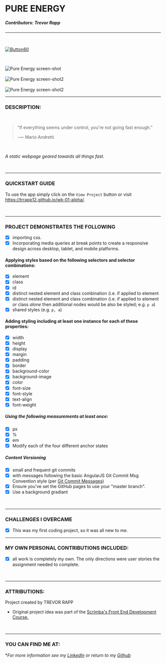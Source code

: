 # PURE ENERGY


##### Contributors: Trevor Rapp

---

<br>

[![Button60](https://user-images.githubusercontent.com/11747875/141863642-36366b47-49dd-4131-9874-0ce10bd2f052.png)](https://trrapp12.github.io/PURE-ENERGY/)

<br>

![Pure Energy screen-shot](https://cloud.githubusercontent.com/assets/11747875/20289817/255608aa-aa99-11e6-89d9-95c611e97016.png)
<br/>
<br/>
![Pure Energy screen-shot2](https://cloud.githubusercontent.com/assets/11747875/20289828/41ff0984-aa99-11e6-8f00-1d05e7de04cf.png)
<br/>
<br/>
![Pure Energy screen-shot2](https://cloud.githubusercontent.com/assets/11747875/20289843/5fb8e5da-aa99-11e6-9df1-59494825098d.png)
<br>

---

### DESCRIPTION:

<br/>

>“If everything seems under control, you're not going fast enough.”
>
> -― Mario Andretti

<br/>

*A static webpage geared towards all things fast.*

<br/>

---

### QUICKSTART GUIDE

To use the app simply click on the ```View Project``` button or visit <a href="https://trrapp12.github.io/wk-01-alpha/">https://trrapp12.github.io/wk-01-alpha/</a>. 

<br/>

---

### PROJECT DEMONSTRATES THE FOLLOWING


- [x] importing css.
- [x] Incorporating media queries at break points to create a responsive design across desktop, tablet, and mobile platforms.

#### Applying styles based on the following selectors and selector combinations:


- [x] element
- [x] class
- [x] id
- [x] distinct nested element and class combination (i.e. if applied to element
- [x] distinct nested element and class combination (i.e. if applied to element _or_ class _alone_ then additional nodes would be also be styled;  e.g. `p a`)
- [x] shared styles (e.g. `p, a`)

#### Adding styling including at least one instance for each of these **properties**:


- [x] width
- [x] height
- [x] display
- [x] margin
- [x] padding
- [x] border
- [x] background-color
- [x] background-image
- [x] color
- [x] font-size
- [x] font-style
- [x] text-align
- [x] font-weight

##### Using the following measurements at least once:


- [x] px
- [x]  %
- [x] em
- [x] Modify each of the four different anchor states

##### Content Versioning


- [x] small and frequent git commits
- [x] with messages following the basic AngularJS Git Commit Msg Convention style (per [Git Commit Messages](https://karma-runner.github.io/1.0/dev/git-commit-msg.html))
- [x] Ensure you've set the GitHub pages to use your "master branch".
- [x] Use a background gradiant

<br>

---

### CHALLENGES I OVERCAME

- [X] This was my first coding project, so it was all new to me.

---

### MY OWN PERSONAL CONTRIBUTIONS INCLUDED:

- [X] all work is completely my own.  The only directions were user stories the assignment needed to complete.

<br/>

---

### ATTRIBUTIONS: 

Project created by TREVOR RAPP

* Original project idea was part of the <a href="https://scrimba.com/learn/frontend"> Scrimba's Front End Development Course.</a>

<br/>

---

### YOU CAN FIND ME AT:

\**For more information see my [LinkedIn](https://www.linkedin.com/in/trevor-rapp-042a1037) or return to my [Github](https://github.com/trrapp12)*
